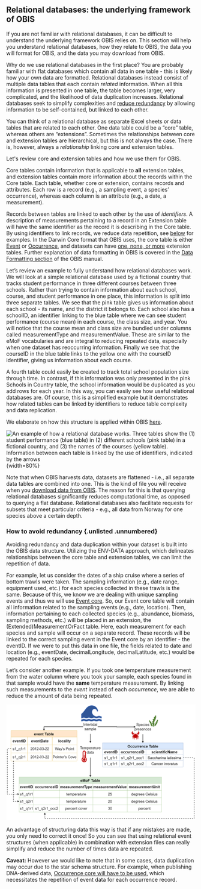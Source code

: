 ## Relational databases: the underlying framework of OBIS

If you are not familiar with relational databases, it can be difficult to understand the underlying framework OBIS relies on. This section will help you understand relational databases, how they relate to OBIS, the data you will format for OBIS, and the data you may download from OBIS.

Why do we use relational databases in the first place? You are probably familiar with flat databases which contain all data in one table - this is likely how your own data are formatted. Relational databases instead consist of multiple data tables that each contain _related_ information. When all this information is presented in one table, the table becomes larger, very complicated, and the likelihood of data duplication increases. Relational databases seek to simplify complexities and [reduce redundancy](relational_db.html#how-to-avoid-redundancy) by allowing information to be self-contained, but linked to each other.

You can think of a relational database as separate Excel sheets or data tables that are related to each other. One data table could be a “core” table, whereas others are “extensions”. Sometimes the relationships between core and extension tables are hierarchical, but this is not always the case. There is, however, always a _relationship_ linking core and extension tables.

Let's review core and extension tables and how we use them for OBIS.

Core tables contain information that is applicable to **all** extension tables, and extension tables contain more information about the records within the Core table. Each table, whether core or extension, contains records and attributes. Each row is a record (e.g., a sampling event, a species’ occurrence), whereas each column is an attribute (e.g., a date, a measurement).

Records between tables are linked to each other by the use of _identifiers_. A description of measurements pertaining to a record in an Extension table will have the same identifier as the record it is describing in the Core table. By using identifiers to link records, we reduce data repetition, see [below](relational_db.html#how-to-avoid-redundancy) for examples. In the Darwin Core format that OBIS uses, the core table is either [Event](https://manual.obis.org/data_format.html#when-to-use-event-core) or [Occurrence](https://manual.obis.org/data_format.html#when-to-use-occurrence-core), and datasets can have [one, none, or more](formatting.html#extensions-accepted-by-OBIS) extension tables. Further explanation of data formatting in OBIS is covered in the [Data Formatting section](formatting.html) of the OBIS manual.

Let’s review an example to fully understand how relational databases work. We will look at a simple relational database used by a fictional country that tracks student performance in three different courses between three schools. Rather than trying to contain information about each school, course, and student performance in one place, this information is split into three separate tables. We see that the pink table gives us information about each school - its name, and the district it belongs to. Each school also has a schoolID, an identifier linking to the blue table where we can see student performance (course mean) in each course, the class size, and year. You will notice that the course mean and class size are bundled under columns called measurementType and measurementValue. These are similar to the eMoF vocabularies and are integral to reducing repeated data, especially when one dataset has reoccurring information. Finally we see that the courseID in the blue table links to the yellow one with the courseID identifier, giving us information about each course.

A fourth table could easily be created to track total school population size through time. In contrast, if this information was only presented in the pink Schools in Country table, the school information would be duplicated as you add rows for each year. In this way, you can easily see how useful relational databases are. Of course, this is a simplified example but it demonstrates how related tables can be linked by identifiers to reduce table complexity and data replication.

We elaborate on how this structure is applied within OBIS [here](formatting.html#dataset-structure).

![_An example of how a relational database works. Three tables show the (1) student performance (blue table) in (2) different schools (pink table) in a fictional country, and (3) the names of the courses (yellow table). Information between each table is linked by the use of identifiers, indicated by the arrows_](images/relationalDB-updated.png){width=80%}

Note that when OBIS harvests data, datasets are flattened - i.e., all separate data tables are combined into one. This is the kind of file you will receive when you [download data from OBIS](access.html). The reason for this is that querying relational databases significantly reduces computational time, as opposed to querying a flat database. Relational databases also facilitate requests for subsets that meet particular criteria - e.g., all data from Norway for one species above a certain depth.

### How to avoid redundancy {.unlisted .unnumbered}

Avoiding redundancy and data duplication within your dataset is built into the OBIS data structure. Utilizing the ENV-DATA approach, which delineates relationships between the core table and extension tables, we can limit the repetition of data.

For example, let us consider the dates of a ship cruise where a series of bottom trawls were taken. The sampling information (e.g., date range, equipment used, etc.) for each species collected in these trawls is the same. Because of this, we know we are dealing with unique sampling events and thus we will use [Event core](format_event.html). So, our Event core table will contain all information related to the sampling events (e.g., date, location). Then, information pertaining to each collected species (e.g., abundance, biomass, sampling methods, etc.) will be placed in an extension, the (Extended)MeasurementOrFact table. Here, each measurement for each species and sample will occur on a separate record. These records will be linked to the correct sampling event in the Event core by an identifier - the eventID. If we were to put this data in one file, the fields related to date and location (e.g., eventDate, decimalLongitude, decimalLatitude, etc.) would be repeated for each species.

Let’s consider another example. If you took one temperature measurement from the water column where you took your sample, each species found in that sample would have the **same** temperature measurement. By linking such measurements to the _event_ instead of each _occurrence_, we are able to reduce the amount of data being repeated.

![_Example of how sample data is distributed to core and extension tables, and how these tables are connected in OBIS_](images/DataSchemaExample.png)

An advantage of structuring data this way is that if any mistakes are made, you only need to correct it once! So you can see that using relational event structures (when applicable) in combination with extension files can really simplify and reduce the number of times data are repeated.

**Caveat:** However we would like to note that in some cases, data duplication may occur due to the star schema structure. For example, when publishing DNA-derived data, [Occurrence core will have to be used](https://docs.gbif.org/publishing-dna-derived-data/1.0/en/#data-packaging-and-mapping), which necessitates the repetition of event data for each occurrence record.
